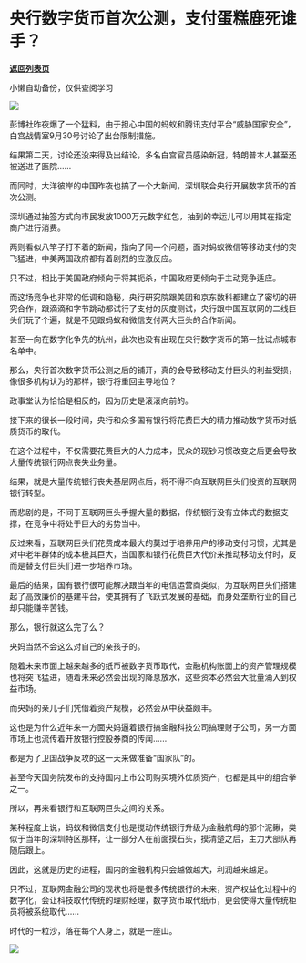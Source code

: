 # 央行数字货币首次公测，支付蛋糕鹿死谁手？

[**返回列表页**](/gzh/政事堂2019)

小懒自动备份，仅供查阅学习

![](https://mmbiz.qpic.cn/mmbiz_jpg/rxhS23yu8cOnO1jXUkW3jKYKpbC2ds0T58VogQOUxrkXnmzqn6DafewYxUG4T1PDadmnpAiaACBhbbTRpFlbQYQ/640?wx_fmt=jpeg)

  

彭博社昨夜爆了一个猛料，由于担心中国的蚂蚁和腾讯支付平台“威胁国家安全”，白宫战情室9月30号讨论了出台限制措施。

  

结果第二天，讨论还没来得及出结论，多名白宫官员感染新冠，特朗普本人甚至还被送进了医院......

  

而同时，大洋彼岸的中国昨夜也搞了一个大新闻，深圳联合央行开展数字货币的首次公测。

  

深圳通过抽签方式向市民发放1000万元数字红包，抽到的幸运儿可以用其在指定商户进行消费。

  

两则看似八竿子打不着的新闻，指向了同一个问题，面对蚂蚁微信等移动支付的突飞猛进，中美两国政府都有着剧烈的应激反应。

  

只不过，相比于美国政府倾向于将其扼杀，中国政府更倾向于主动竞争适应。

  

而这场竞争也非常的低调和隐秘，央行研究院跟美团和京东数科都建立了密切的研究合作，跟滴滴和字节跳动都试行了支付的灰度测试，央行跟中国互联网的二线巨头们玩了个遍，就是不见跟蚂蚁和微信支付两大巨头的合作新闻。  

  

甚至一向在数字化争先的杭州，此次也没有出现在央行数字货币的第一批试点城市名单中。  

  

那么，央行首次数字货币公测之后的铺开，真的会导致移动支付巨头的利益受损，像很多机构认为的那样，银行将重回主导地位？  

  

政事堂认为恰恰是相反的，因为历史是滚滚向前的。

  

接下来的很长一段时间，央行和众多国有银行将花费巨大的精力推动数字货币对纸质货币的取代。

  

在这个过程中，不仅需要花费巨大的人力成本，民众的现钞习惯改变之后更会导致大量传统银行网点丧失业务量。

  

结果，就是大量传统银行丧失基层网点后，将不得不向互联网巨头们投资的互联网银行转型。

  

而悲剧的是，不同于互联网巨头手握大量的数据，传统银行没有立体式的数据支撑，在竞争中将处于巨大的劣势当中。

  

反过来看，互联网巨头们花费成本最大的莫过于培养用户的移动支付习惯，尤其是对中老年群体的成本极其巨大，当国家和银行花费巨大代价来推动移动支付时，反而是替支付巨头们进一步培养市场。

  

最后的结果，国有银行很可能解决跟当年的电信运营商类似，为互联网巨头们搭建起了高效廉价的基建平台，使其拥有了飞跃式发展的基础，而身处垄断行业的自己却只能赚辛苦钱。  

  

那么，银行就这么完了么？

  

央妈当然不会这么对自己的亲孩子的。  

  

随着未来市面上越来越多的纸币被数字货币取代，金融机构账面上的资产管理规模也将突飞猛进，随着未来必然会出现的降息放水，这些资本必然会大批量涌入到权益市场。

  

而央妈的亲儿子们凭借着资产规模，必然会从中获益颇丰。

  

这也是为什么近年来一方面央妈逼着银行搞金融科技公司搞理财子公司，另一方面市场上也流传着开放银行控股券商的传闻......

  

都是为了卫国战争反攻的这一天来做准备“国家队”的。  

  

甚至今天国务院发布的支持国内上市公司购买境外优质资产，也都是其中的组合拳之一。

  

所以，再来看银行和互联网巨头之间的关系。

  

某种程度上说，蚂蚁和微信支付也是搅动传统银行升级为金融航母的那个泥鳅，类似于当年的深圳特区那样，让一部分人在前面摸石头，摸清楚之后，主力大部队再随后跟上。

  

因此，这就是历史的进程，国内的金融机构只会越做越大，利润越来越足。

  

只不过，互联网金融公司的现状也将是很多传统银行的未来，资产权益化过程中的数字化，会让科技取代传统的理财经理，数字货币取代纸币，更会使得大量传统柜员将被系统取代......

  

时代的一粒沙，落在每个人身上，就是一座山。

  

![](https://mmbiz.qpic.cn/mmbiz_jpg/rxhS23yu8cPp0iaKAfe0ZsWfgGcY72o9Nror8TicrtnlDsqzY7y4Kum4fM3X0FMEGlbvm9HvZUiaETSnLt4DHNLbQ/640?wx_fmt=jpeg)

